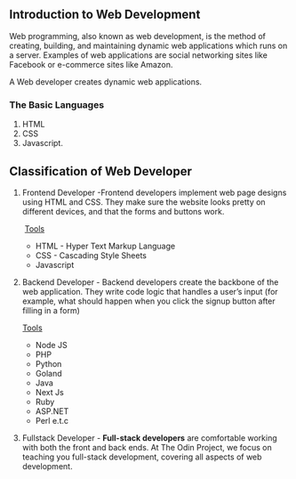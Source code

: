 ## Introduction to Web Development

Web programming, also known as web development, is the method of creating, building, and maintaining   dynamic web applications which runs on a server. Examples of web applications are social networking sites like Facebook or e-commerce sites like Amazon.



A Web developer creates dynamic web applications.



### The Basic Languages

1. HTML
2. CSS
3. Javascript.



## Classification of Web Developer



1. Frontend Developer -Frontend developers implement web page designs using HTML and CSS. They make sure the website looks pretty on different devices, and that the forms and buttons work.

   ​	<u>Tools</u>

   - HTML - Hyper Text Markup Language
   - CSS - Cascading Style Sheets
   - Javascript

2. Backend Developer - Backend developers create the backbone of the web application. They write code logic that handles a user’s input (for example, what should happen when you click the signup button after filling in a form)

   <u>Tools</u>

   - Node JS
   - PHP
   - Python
   - Goland
   - Java
   - Next Js
   - Ruby
   - ASP.NET
   - Perl e.t.c

3. Fullstack Developer - **Full-stack developers** are comfortable working with both the front and back ends. At The Odin Project, we focus on teaching you full-stack development, covering all aspects of web development.
